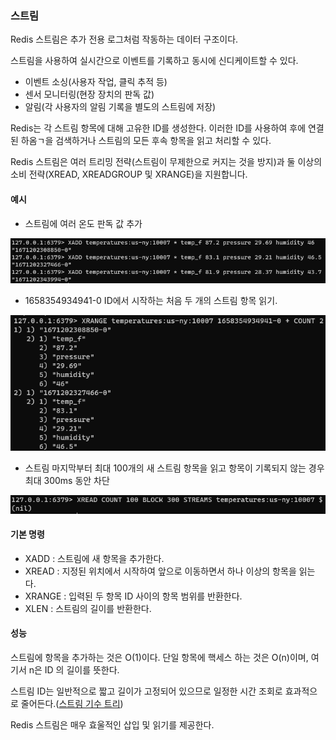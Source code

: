 ### 스트림

Redis 스트림은 추가 전용 로그처럼 작동하는 데이터 구조이다.

스트림을 사용하여 실시간으로 이벤트를 기록하고 동시에 신디케이트할 수 있다.

- 이벤트 소싱(사용자 작업, 클릭 추적 등)
- 센서 모니터링(현장 장치의 판독 값)
- 알림(각 사용자의 알림 기록을 별도의 스트림에 저장)

Redis는 각 스트림 항목에 대해 고유한 ID를 생성한다. 이러한 ID를 사용하여 후에 연결된 하옴ㄱ을 검색하거나 스트림의 모든 후속 항목을 읽고 처리할 수 있다.

Redis 스트림은 여러 트리밍 전략(스트림이 무제한으로 커지는 것을 방지)과 둘 이상의 소비 전략(XREAD, XREADGROUP 및 XRANGE)을 지원합니다.

#### 예시
- 스트림에 여러 온도 판독 값 추가

![img_32.png](img_32.png)

- 1658354934941-0 ID에서 시작하는 처음 두 개의 스트림 항목 읽기.

![img_33.png](img_33.png)

- 스트림 마지막부터 최대 100개의 새 스트림 항목을 읽고 항목이 기록되지 않는 경우 최대 300ms 동안 차단

![img_34.png](img_34.png)

#### 기본 명령
- XADD : 스트림에 새 항목을 추가한다.
- XREAD : 지정된 위치에서 시작하여 앞으로 이동하면서 하나 이상의 항목을 읽는다.
- XRANGE : 입력된 두 항목 ID 사이의 항목 범위를 반환한다.
- XLEN : 스트림의 길이를 반환한다.

#### 성능
스트림에 항목을 추가하는 것은 O(1)이다. 단일 항목에 핵세스 하는 것은 O(n)이며, 여기서 n은 ID 의 길이를 뜻한다.

스트림 ID는 일반적으로 짧고 길이가 고정되어 있으므로 일정한 시간 조회로 효과적으로 줄어든다.([스트림 기수 트리](https://en.wikipedia.org/wiki/Radix_tree))

Redis 스트림은 매우 효울적인 삽입 및 읽기를 제공한다.